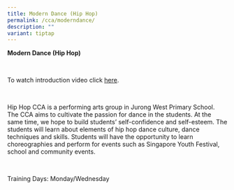 ```yaml
---
title: Modern Dance (Hip Hop)
permalink: /cca/moderndance/
description: ""
variant: tiptap
---
```

<p><strong>Modern Dance (Hip Hop)</strong></p><p><br></p><p>To watch introduction video click <a href="https://youtu.be/sHGrE2yEJpY" rel="noopener noreferrer nofollow" target="_blank">here</a>.</p><p><br></p><p>Hip Hop CCA is a performing arts group in Jurong West Primary School. The CCA aims to cultivate the passion for dance in the students. At the same time, we hope to build students’ self-confidence and self-esteem. The students will learn about elements of hip hop dance culture, dance techniques and skills. Students will have the opportunity to learn choreographies and perform for events such as Singapore Youth Festival, school and community events.</p><p><br></p><p>Training Days: Monday/Wednesday</p>